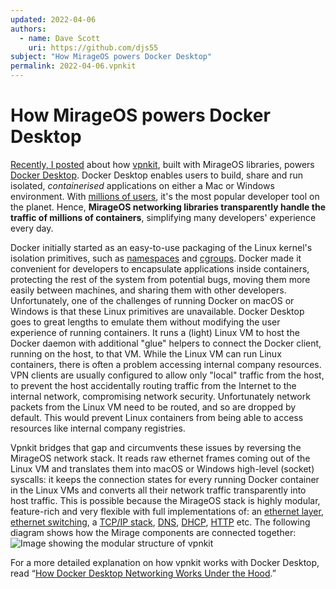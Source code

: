```yaml
---
updated: 2022-04-06
authors:
  - name: Dave Scott
    uri: https://github.com/djs55
subject: "How MirageOS powers Docker Desktop"
permalink: 2022-04-06.vpnkit
---
```


# How MirageOS powers Docker Desktop

[Recently, I posted](https://www.docker.com/blog/how-docker-desktop-networking-works-under-the-hood/) about how [vpnkit](https://github.com/moby/vpnkit), built with MirageOS libraries, powers [Docker Desktop](https://www.docker.com/products/docker-desktop). Docker Desktop enables users to build, share and run isolated, _containerised_ applications on either a Mac or Windows environment.
With [millions of users](https://www.docker.com/blog/docker-raises-series-c-build-share-run/), it's the most popular developer tool
on the planet. Hence, **MirageOS networking libraries transparently handle the traffic of millions of containers**, simplifying many developers' experience every day.

Docker initially started as an easy-to-use packaging of the Linux kernel's isolation primitives, such as
[namespaces](https://en.wikipedia.org/wiki/Linux_namespaces) and [cgroups](https://en.wikipedia.org/wiki/Cgroups).
Docker made it convenient for developers to encapsulate applications inside containers, protecting the rest of the system from potential bugs, moving them more easily between machines, and sharing them with other developers. Unfortunately, one of the challenges of running Docker on macOS or Windows is that these Linux primitives are unavailable. Docker Desktop goes to great lengths to emulate them without modifying the user experience of running containers. It runs a (light) Linux VM to host the Docker daemon with additional "glue" helpers to connect the Docker client, running on the host, to that VM. While the Linux VM can run Linux
containers, there is often a problem accessing internal company resources. VPN clients are usually configured to allow only
"local" traffic from the host, to prevent the host accidentally routing traffic from the Internet to the internal network, compromising network security. Unfortunately network packets from the Linux VM need to be routed, and so are dropped by default. This
would prevent Linux containers from being able to access resources like internal company registries.

Vpnkit bridges that gap and circumvents these issues by reversing the MirageOS network stack. It reads raw ethernet frames coming out of the Linux VM and translates them into macOS or Windows high-level (socket) syscalls: it keeps the connection states for every running Docker container in the Linux VMs and converts all their network traffic transparently into host traffic. This is possible because the MirageOS stack is highly modular, feature-rich and very flexible with full implementations of:
an [ethernet layer](https://github.com/mirage/ethernet),
[ethernet switching](https://github.com/mirage/mirage-vnetif),
a [TCP/IP stack](https://github.com/mirage/mirage-tcpip),
[DNS](https://github.com/mirage/ocaml-dns),
[DHCP](https://github.com/mirage/charrua),
[HTTP](https://github.com/mirage/ocaml-cohttp) etc. The following diagram shows how the Mirage components are connected together:
![Image showing the modular structure of vpnkit]("https://www.docker.com/wp-content/uploads/2022/01/1-TCPIP-1.png")

For a more detailed explanation on how vpnkit works with Docker Desktop, read “[How Docker Desktop Networking Works Under the Hood](https://www.docker.com/blog/how-docker-desktop-networking-works-under-the-hood/).”
